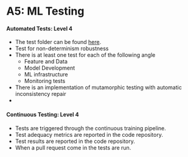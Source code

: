 # A5: ML Testing

#### Automated Tests: Level 4
- The test folder can be found [here](https://github.com/remla23-team13/model-training/tree/tests/tests).
- Test for non-determinism robustness
- There is at least one test for each of the following angle
  - Feature and Data
  - Model Development
  - ML infrastructure
  - Monitoring tests
- There is an implementation of mutamorphic testing with automatic inconsistency repair
- 

#### Continuous Testing: Level 4
- Tests are triggered through the continuous training pipeline.
- Test adequacy metrics are reported in the code repository.
- Test results are reported in the code repository.
- When a pull request come in the tests are run.